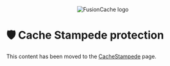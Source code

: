 <div align="center">

![FusionCache logo](logo-128x128.png)

</div>

# 🛡️ Cache Stampede protection

This content has been moved to the [CacheStampede](CacheStampede.md) page.